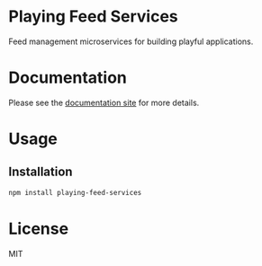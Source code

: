 Playing Feed Services
=====================

Feed management microservices for building playful applications.

# Documentation

Please see the [documentation site](https://playingio.github.io) for more details.

# Usage

## Installation

```bash
npm install playing-feed-services
```

# License

MIT
